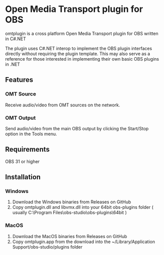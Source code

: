 ﻿# Open Media Transport plugin for OBS

omtplugin is a cross platform Open Media Transport plugin for OBS written in C#.NET

The plugin uses C#.NET interop to implement the OBS plugin interfaces directly without requiring the plugin template.
This may also serve as a reference for those interested in implementing their own basic OBS plugins in .NET

## Features

### OMT Source

Receive audio/video from OMT sources on the network.

### OMT Output

Send audio/video from the main OBS output by clicking the Start/Stop option in the Tools menu.

## Requirements

OBS 31 or higher

## Installation

### Windows

1. Download the Windows binaries from Releases on GitHub
2. Copy omtplugin.dll and libvmx.dll into your 64bit obs-plugins folder 
( usually C:\Program Files\obs-studio\obs-plugins\64bit )

### MacOS

1. Download the MacOS binaries from Releases on GitHub
2. Copy omtplugin.app from the download into the ~/Library/Application Support/obs-studio/plugins folder


